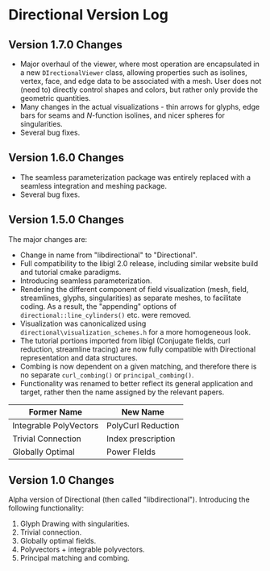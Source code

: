 # Directional Version Log

## Version 1.7.0 Changes

- Major overhaul of the viewer, where most operation are encapsulated in a new  ```DIrectionalViewer``` class, allowing properties such as isolines, vertex, face, and edge data to be associated with a mesh. User does not (need to) directly control shapes and colors, but rather only provide the geometric quantities.
- Many changes in the actual visualizations - thin arrows for glyphs, edge bars for seams and $N$-function isolines, and nicer spheres for singularities.
- Several bug fixes.

## Version 1.6.0 Changes

- The seamless parameterization package was entirely replaced with a seamless integration and meshing package.
- Several bug fixes.

## Version 1.5.0 Changes

The major changes are:

- Change in name from "libdirectional" to "Directional".
- Full compatibility to the libigl 2.0 release, including similar website build and tutorial cmake paradigms.
- Introducing seamless parameterization.
- Rendering the different component of field visualization (mesh, field, streamlines, glyphs, singularities) as separate meshes, to facilitate coding. As a result, the "appending" options of ``directional::line_cylinders()`` etc. were removed.
- Visualization was canonicalized using ```directional\visualization_schemes.h``` for a more homogeneous look.
- The tutorial portions imported from libigl (Conjugate fields, curl reduction, streamline tracing) are now fully compatible with Directional representation and data structures.
- Combing is now dependent on a given matching, and therefore there is no separate ```curl_combing()``` or  ```principal_combing()```.
- Functionality was renamed to better reflect its general application and target, rather then the name assigned by the relevant papers.

Former Name | New Name
--------|----------------------------------------------------------------------
Integrable PolyVectors   | PolyCurl Reduction
Trivial Connection | Index prescription
Globally Optimal | Power FIelds


## Version 1.0 Changes
Alpha version of Directional (then called "libdirectional"). Introducing the following functionality:

1. Glyph Drawing with singularities.
2. Trivial connection.
3. Globally optimal fields.
4. Polyvectors + integrable polyvectors.
5. Principal matching and combing.


